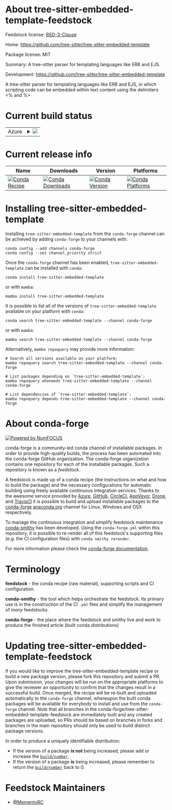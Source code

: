 About tree-sitter-embedded-template-feedstock
=============================================

Feedstock license: [BSD-3-Clause](https://github.com/conda-forge/tree-sitter-embedded-template-feedstock/blob/main/LICENSE.txt)

Home: https://github.com/tree-sitter/tree-sitter-embedded-template

Package license: MIT

Summary: A tree-sitter parser for templating languages like ERB and EJS.

Development: https://github.com/tree-sitter/tree-sitter-embedded-template

A tree-sitter parser for templating languages like ERB and EJS,
in which scripting code can be embedded within text content using
the delimiters <% and %>

Current build status
====================


<table>
    
  <tr>
    <td>Azure</td>
    <td>
      <details>
        <summary>
          <a href="https://dev.azure.com/conda-forge/feedstock-builds/_build/latest?definitionId=25458&branchName=main">
            <img src="https://dev.azure.com/conda-forge/feedstock-builds/_apis/build/status/tree-sitter-embedded-template-feedstock?branchName=main">
          </a>
        </summary>
        <table>
          <thead><tr><th>Variant</th><th>Status</th></tr></thead>
          <tbody><tr>
              <td>linux_64_python3.10.____cpython</td>
              <td>
                <a href="https://dev.azure.com/conda-forge/feedstock-builds/_build/latest?definitionId=25458&branchName=main">
                  <img src="https://dev.azure.com/conda-forge/feedstock-builds/_apis/build/status/tree-sitter-embedded-template-feedstock?branchName=main&jobName=linux&configuration=linux%20linux_64_python3.10.____cpython" alt="variant">
                </a>
              </td>
            </tr><tr>
              <td>linux_64_python3.11.____cpython</td>
              <td>
                <a href="https://dev.azure.com/conda-forge/feedstock-builds/_build/latest?definitionId=25458&branchName=main">
                  <img src="https://dev.azure.com/conda-forge/feedstock-builds/_apis/build/status/tree-sitter-embedded-template-feedstock?branchName=main&jobName=linux&configuration=linux%20linux_64_python3.11.____cpython" alt="variant">
                </a>
              </td>
            </tr><tr>
              <td>linux_64_python3.12.____cpython</td>
              <td>
                <a href="https://dev.azure.com/conda-forge/feedstock-builds/_build/latest?definitionId=25458&branchName=main">
                  <img src="https://dev.azure.com/conda-forge/feedstock-builds/_apis/build/status/tree-sitter-embedded-template-feedstock?branchName=main&jobName=linux&configuration=linux%20linux_64_python3.12.____cpython" alt="variant">
                </a>
              </td>
            </tr><tr>
              <td>linux_64_python3.13.____cp313</td>
              <td>
                <a href="https://dev.azure.com/conda-forge/feedstock-builds/_build/latest?definitionId=25458&branchName=main">
                  <img src="https://dev.azure.com/conda-forge/feedstock-builds/_apis/build/status/tree-sitter-embedded-template-feedstock?branchName=main&jobName=linux&configuration=linux%20linux_64_python3.13.____cp313" alt="variant">
                </a>
              </td>
            </tr><tr>
              <td>linux_aarch64_python3.10.____cpython</td>
              <td>
                <a href="https://dev.azure.com/conda-forge/feedstock-builds/_build/latest?definitionId=25458&branchName=main">
                  <img src="https://dev.azure.com/conda-forge/feedstock-builds/_apis/build/status/tree-sitter-embedded-template-feedstock?branchName=main&jobName=linux&configuration=linux%20linux_aarch64_python3.10.____cpython" alt="variant">
                </a>
              </td>
            </tr><tr>
              <td>linux_aarch64_python3.11.____cpython</td>
              <td>
                <a href="https://dev.azure.com/conda-forge/feedstock-builds/_build/latest?definitionId=25458&branchName=main">
                  <img src="https://dev.azure.com/conda-forge/feedstock-builds/_apis/build/status/tree-sitter-embedded-template-feedstock?branchName=main&jobName=linux&configuration=linux%20linux_aarch64_python3.11.____cpython" alt="variant">
                </a>
              </td>
            </tr><tr>
              <td>linux_aarch64_python3.12.____cpython</td>
              <td>
                <a href="https://dev.azure.com/conda-forge/feedstock-builds/_build/latest?definitionId=25458&branchName=main">
                  <img src="https://dev.azure.com/conda-forge/feedstock-builds/_apis/build/status/tree-sitter-embedded-template-feedstock?branchName=main&jobName=linux&configuration=linux%20linux_aarch64_python3.12.____cpython" alt="variant">
                </a>
              </td>
            </tr><tr>
              <td>linux_aarch64_python3.13.____cp313</td>
              <td>
                <a href="https://dev.azure.com/conda-forge/feedstock-builds/_build/latest?definitionId=25458&branchName=main">
                  <img src="https://dev.azure.com/conda-forge/feedstock-builds/_apis/build/status/tree-sitter-embedded-template-feedstock?branchName=main&jobName=linux&configuration=linux%20linux_aarch64_python3.13.____cp313" alt="variant">
                </a>
              </td>
            </tr><tr>
              <td>linux_ppc64le_python3.10.____cpython</td>
              <td>
                <a href="https://dev.azure.com/conda-forge/feedstock-builds/_build/latest?definitionId=25458&branchName=main">
                  <img src="https://dev.azure.com/conda-forge/feedstock-builds/_apis/build/status/tree-sitter-embedded-template-feedstock?branchName=main&jobName=linux&configuration=linux%20linux_ppc64le_python3.10.____cpython" alt="variant">
                </a>
              </td>
            </tr><tr>
              <td>linux_ppc64le_python3.11.____cpython</td>
              <td>
                <a href="https://dev.azure.com/conda-forge/feedstock-builds/_build/latest?definitionId=25458&branchName=main">
                  <img src="https://dev.azure.com/conda-forge/feedstock-builds/_apis/build/status/tree-sitter-embedded-template-feedstock?branchName=main&jobName=linux&configuration=linux%20linux_ppc64le_python3.11.____cpython" alt="variant">
                </a>
              </td>
            </tr><tr>
              <td>linux_ppc64le_python3.12.____cpython</td>
              <td>
                <a href="https://dev.azure.com/conda-forge/feedstock-builds/_build/latest?definitionId=25458&branchName=main">
                  <img src="https://dev.azure.com/conda-forge/feedstock-builds/_apis/build/status/tree-sitter-embedded-template-feedstock?branchName=main&jobName=linux&configuration=linux%20linux_ppc64le_python3.12.____cpython" alt="variant">
                </a>
              </td>
            </tr><tr>
              <td>linux_ppc64le_python3.13.____cp313</td>
              <td>
                <a href="https://dev.azure.com/conda-forge/feedstock-builds/_build/latest?definitionId=25458&branchName=main">
                  <img src="https://dev.azure.com/conda-forge/feedstock-builds/_apis/build/status/tree-sitter-embedded-template-feedstock?branchName=main&jobName=linux&configuration=linux%20linux_ppc64le_python3.13.____cp313" alt="variant">
                </a>
              </td>
            </tr><tr>
              <td>osx_64_python3.10.____cpython</td>
              <td>
                <a href="https://dev.azure.com/conda-forge/feedstock-builds/_build/latest?definitionId=25458&branchName=main">
                  <img src="https://dev.azure.com/conda-forge/feedstock-builds/_apis/build/status/tree-sitter-embedded-template-feedstock?branchName=main&jobName=osx&configuration=osx%20osx_64_python3.10.____cpython" alt="variant">
                </a>
              </td>
            </tr><tr>
              <td>osx_64_python3.11.____cpython</td>
              <td>
                <a href="https://dev.azure.com/conda-forge/feedstock-builds/_build/latest?definitionId=25458&branchName=main">
                  <img src="https://dev.azure.com/conda-forge/feedstock-builds/_apis/build/status/tree-sitter-embedded-template-feedstock?branchName=main&jobName=osx&configuration=osx%20osx_64_python3.11.____cpython" alt="variant">
                </a>
              </td>
            </tr><tr>
              <td>osx_64_python3.12.____cpython</td>
              <td>
                <a href="https://dev.azure.com/conda-forge/feedstock-builds/_build/latest?definitionId=25458&branchName=main">
                  <img src="https://dev.azure.com/conda-forge/feedstock-builds/_apis/build/status/tree-sitter-embedded-template-feedstock?branchName=main&jobName=osx&configuration=osx%20osx_64_python3.12.____cpython" alt="variant">
                </a>
              </td>
            </tr><tr>
              <td>osx_64_python3.13.____cp313</td>
              <td>
                <a href="https://dev.azure.com/conda-forge/feedstock-builds/_build/latest?definitionId=25458&branchName=main">
                  <img src="https://dev.azure.com/conda-forge/feedstock-builds/_apis/build/status/tree-sitter-embedded-template-feedstock?branchName=main&jobName=osx&configuration=osx%20osx_64_python3.13.____cp313" alt="variant">
                </a>
              </td>
            </tr><tr>
              <td>osx_arm64_python3.10.____cpython</td>
              <td>
                <a href="https://dev.azure.com/conda-forge/feedstock-builds/_build/latest?definitionId=25458&branchName=main">
                  <img src="https://dev.azure.com/conda-forge/feedstock-builds/_apis/build/status/tree-sitter-embedded-template-feedstock?branchName=main&jobName=osx&configuration=osx%20osx_arm64_python3.10.____cpython" alt="variant">
                </a>
              </td>
            </tr><tr>
              <td>osx_arm64_python3.11.____cpython</td>
              <td>
                <a href="https://dev.azure.com/conda-forge/feedstock-builds/_build/latest?definitionId=25458&branchName=main">
                  <img src="https://dev.azure.com/conda-forge/feedstock-builds/_apis/build/status/tree-sitter-embedded-template-feedstock?branchName=main&jobName=osx&configuration=osx%20osx_arm64_python3.11.____cpython" alt="variant">
                </a>
              </td>
            </tr><tr>
              <td>osx_arm64_python3.12.____cpython</td>
              <td>
                <a href="https://dev.azure.com/conda-forge/feedstock-builds/_build/latest?definitionId=25458&branchName=main">
                  <img src="https://dev.azure.com/conda-forge/feedstock-builds/_apis/build/status/tree-sitter-embedded-template-feedstock?branchName=main&jobName=osx&configuration=osx%20osx_arm64_python3.12.____cpython" alt="variant">
                </a>
              </td>
            </tr><tr>
              <td>osx_arm64_python3.13.____cp313</td>
              <td>
                <a href="https://dev.azure.com/conda-forge/feedstock-builds/_build/latest?definitionId=25458&branchName=main">
                  <img src="https://dev.azure.com/conda-forge/feedstock-builds/_apis/build/status/tree-sitter-embedded-template-feedstock?branchName=main&jobName=osx&configuration=osx%20osx_arm64_python3.13.____cp313" alt="variant">
                </a>
              </td>
            </tr><tr>
              <td>win_64_python3.10.____cpython</td>
              <td>
                <a href="https://dev.azure.com/conda-forge/feedstock-builds/_build/latest?definitionId=25458&branchName=main">
                  <img src="https://dev.azure.com/conda-forge/feedstock-builds/_apis/build/status/tree-sitter-embedded-template-feedstock?branchName=main&jobName=win&configuration=win%20win_64_python3.10.____cpython" alt="variant">
                </a>
              </td>
            </tr><tr>
              <td>win_64_python3.11.____cpython</td>
              <td>
                <a href="https://dev.azure.com/conda-forge/feedstock-builds/_build/latest?definitionId=25458&branchName=main">
                  <img src="https://dev.azure.com/conda-forge/feedstock-builds/_apis/build/status/tree-sitter-embedded-template-feedstock?branchName=main&jobName=win&configuration=win%20win_64_python3.11.____cpython" alt="variant">
                </a>
              </td>
            </tr><tr>
              <td>win_64_python3.12.____cpython</td>
              <td>
                <a href="https://dev.azure.com/conda-forge/feedstock-builds/_build/latest?definitionId=25458&branchName=main">
                  <img src="https://dev.azure.com/conda-forge/feedstock-builds/_apis/build/status/tree-sitter-embedded-template-feedstock?branchName=main&jobName=win&configuration=win%20win_64_python3.12.____cpython" alt="variant">
                </a>
              </td>
            </tr><tr>
              <td>win_64_python3.13.____cp313</td>
              <td>
                <a href="https://dev.azure.com/conda-forge/feedstock-builds/_build/latest?definitionId=25458&branchName=main">
                  <img src="https://dev.azure.com/conda-forge/feedstock-builds/_apis/build/status/tree-sitter-embedded-template-feedstock?branchName=main&jobName=win&configuration=win%20win_64_python3.13.____cp313" alt="variant">
                </a>
              </td>
            </tr>
          </tbody>
        </table>
      </details>
    </td>
  </tr>
</table>

Current release info
====================

| Name | Downloads | Version | Platforms |
| --- | --- | --- | --- |
| [![Conda Recipe](https://img.shields.io/badge/recipe-tree--sitter--embedded--template-green.svg)](https://anaconda.org/conda-forge/tree-sitter-embedded-template) | [![Conda Downloads](https://img.shields.io/conda/dn/conda-forge/tree-sitter-embedded-template.svg)](https://anaconda.org/conda-forge/tree-sitter-embedded-template) | [![Conda Version](https://img.shields.io/conda/vn/conda-forge/tree-sitter-embedded-template.svg)](https://anaconda.org/conda-forge/tree-sitter-embedded-template) | [![Conda Platforms](https://img.shields.io/conda/pn/conda-forge/tree-sitter-embedded-template.svg)](https://anaconda.org/conda-forge/tree-sitter-embedded-template) |

Installing tree-sitter-embedded-template
========================================

Installing `tree-sitter-embedded-template` from the `conda-forge` channel can be achieved by adding `conda-forge` to your channels with:

```
conda config --add channels conda-forge
conda config --set channel_priority strict
```

Once the `conda-forge` channel has been enabled, `tree-sitter-embedded-template` can be installed with `conda`:

```
conda install tree-sitter-embedded-template
```

or with `mamba`:

```
mamba install tree-sitter-embedded-template
```

It is possible to list all of the versions of `tree-sitter-embedded-template` available on your platform with `conda`:

```
conda search tree-sitter-embedded-template --channel conda-forge
```

or with `mamba`:

```
mamba search tree-sitter-embedded-template --channel conda-forge
```

Alternatively, `mamba repoquery` may provide more information:

```
# Search all versions available on your platform:
mamba repoquery search tree-sitter-embedded-template --channel conda-forge

# List packages depending on `tree-sitter-embedded-template`:
mamba repoquery whoneeds tree-sitter-embedded-template --channel conda-forge

# List dependencies of `tree-sitter-embedded-template`:
mamba repoquery depends tree-sitter-embedded-template --channel conda-forge
```


About conda-forge
=================

[![Powered by
NumFOCUS](https://img.shields.io/badge/powered%20by-NumFOCUS-orange.svg?style=flat&colorA=E1523D&colorB=007D8A)](https://numfocus.org)

conda-forge is a community-led conda channel of installable packages.
In order to provide high-quality builds, the process has been automated into the
conda-forge GitHub organization. The conda-forge organization contains one repository
for each of the installable packages. Such a repository is known as a *feedstock*.

A feedstock is made up of a conda recipe (the instructions on what and how to build
the package) and the necessary configurations for automatic building using freely
available continuous integration services. Thanks to the awesome service provided by
[Azure](https://azure.microsoft.com/en-us/services/devops/), [GitHub](https://github.com/),
[CircleCI](https://circleci.com/), [AppVeyor](https://www.appveyor.com/),
[Drone](https://cloud.drone.io/welcome), and [TravisCI](https://travis-ci.com/)
it is possible to build and upload installable packages to the
[conda-forge](https://anaconda.org/conda-forge) [anaconda.org](https://anaconda.org/)
channel for Linux, Windows and OSX respectively.

To manage the continuous integration and simplify feedstock maintenance
[conda-smithy](https://github.com/conda-forge/conda-smithy) has been developed.
Using the ``conda-forge.yml`` within this repository, it is possible to re-render all of
this feedstock's supporting files (e.g. the CI configuration files) with ``conda smithy rerender``.

For more information please check the [conda-forge documentation](https://conda-forge.org/docs/).

Terminology
===========

**feedstock** - the conda recipe (raw material), supporting scripts and CI configuration.

**conda-smithy** - the tool which helps orchestrate the feedstock.
                   Its primary use is in the construction of the CI ``.yml`` files
                   and simplify the management of *many* feedstocks.

**conda-forge** - the place where the feedstock and smithy live and work to
                  produce the finished article (built conda distributions)


Updating tree-sitter-embedded-template-feedstock
================================================

If you would like to improve the tree-sitter-embedded-template recipe or build a new
package version, please fork this repository and submit a PR. Upon submission,
your changes will be run on the appropriate platforms to give the reviewer an
opportunity to confirm that the changes result in a successful build. Once
merged, the recipe will be re-built and uploaded automatically to the
`conda-forge` channel, whereupon the built conda packages will be available for
everybody to install and use from the `conda-forge` channel.
Note that all branches in the conda-forge/tree-sitter-embedded-template-feedstock are
immediately built and any created packages are uploaded, so PRs should be based
on branches in forks and branches in the main repository should only be used to
build distinct package versions.

In order to produce a uniquely identifiable distribution:
 * If the version of a package **is not** being increased, please add or increase
   the [``build/number``](https://docs.conda.io/projects/conda-build/en/latest/resources/define-metadata.html#build-number-and-string).
 * If the version of a package **is** being increased, please remember to return
   the [``build/number``](https://docs.conda.io/projects/conda-build/en/latest/resources/define-metadata.html#build-number-and-string)
   back to 0.

Feedstock Maintainers
=====================

* [@MementoRC](https://github.com/MementoRC/)


